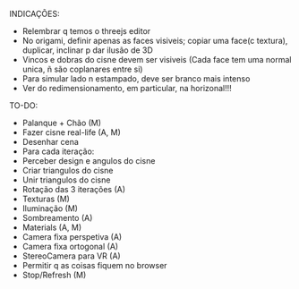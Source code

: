 INDICAÇÕES:
- Relembrar q temos o threejs editor
- No origami, definir apenas as faces visiveis; 
copiar uma face(c textura), duplicar, inclinar p dar ilusão de 3D
- Vincos e dobras do cisne devem ser visiveis (Cada face tem uma normal unica,
ñ são coplanares entre si)
- Para simular lado n estampado, deve ser branco mais intenso
- Ver do redimensionamento, em particular, na horizonal!!!


TO-DO:
- Palanque + Chão (M)
- Fazer cisne real-life (A, M)
- Desenhar cena
- Para cada iteração:
 - Perceber design e angulos do cisne
 - Criar triangulos do cisne
 - Unir triangulos do cisne
- Rotação das 3 iterações (A)
- Texturas (M)
- Iluminação (M)
- Sombreamento (A)
- Materials (A, M)
- Camera fixa perspetiva (A)
- Camera fixa ortogonal (A)
- StereoCamera para VR (A)
- Permitir q as coisas fiquem no browser
- Stop/Refresh (M)